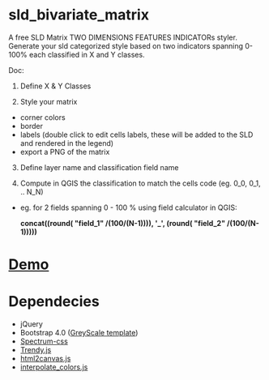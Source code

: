 # sld_bivariate_matrix
A free SLD Matrix TWO DIMENSIONS FEATURES INDICATORs styler. 
Generate your sld categorized style based on two indicators spanning 0-100% each classified in X and Y classes.

Doc:

1) Define X & Y Classes

2) Style your matrix

  * corner colors
  * border
  * labels (double click to edit cells labels, these will be added to the SLD and rendered in the legend)
  * export a PNG of the matrix

3) Define layer name and classification field name

4) Compute in QGIS the classification to match the cells code (eg. 0_0, 0_1, .. N_N)

  * eg. for 2 fields spanning 0 - 100 % using field calculator in QGIS:
    
    **concat((round( "field_1" /(100/(N-1)))), '_', (round( "field_2" /(100/(N-1)))))**

# <a href="https://martenz.github.io/sld_bivariate_matrix/">Demo</a>



# Dependecies

- jQuery
- Bootstrap 4.0 (<a href='https://startbootstrap.com/themes/grayscale/'>GreyScale template</a>)
- <a href='https://github.com/adobe/spectrum-css'>Spectrum-css</a>
- <a href='https://github.com/trendct/Trendy.js/blob/master/Trendy.js'>Trendy.js</a>
- <a href='https://github.com/hongru/canvas2image/blob/master/canvas2image.js'>html2canvas.js</a>
- <a href='https://coderwall.com/p/z8uxzw/javascript-color-blender'>interpolate_colors.js</a>


